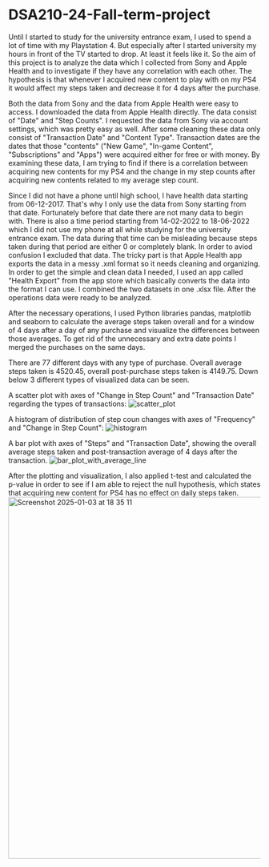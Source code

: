 # DSA210-24-Fall-term-project
Until I started to study for the university entrance exam, I used to spend a lot of time with my Playstation 4. But especially after I started university my hours in front of the TV started to drop. At least it feels like it. So the aim of this project is to analyze the data which I collected from Sony and Apple Health and to investigate if they have any correlation with each other. The hypothesis is that whenever I acquired new content to play with on my PS4 it would affect my steps taken and decrease it for 4 days after the purchase.

Both the data from Sony and the data from Apple Health were easy to access. I downloaded the data from Apple Health directly. The data consist of "Date" and "Step Counts". I requested the data from Sony via account settings, which was pretty easy as well. After some cleaning these data only consist of "Transaction Date" and "Content Type". Transaction dates are the dates that those "contents" ("New Game", "In-game Content", "Subscriptions" and "Apps") were acquired either for free or with money. By examining these data, I am trying to find if there is a correlation between acquiring new contents for my PS4 and the change in my step counts after acquiring new contents related to my average step count. 

Since I did not have a phone until high school, I have health data starting from 06-12-2017. That's why I only use the data from Sony starting from that date. Fortunately before that date there are not many data to begin with. There is also a time period starting from 14-02-2022 to 18-06-2022 which I did not use my phone at all while studying for the university entrance exam. The data during that time can be misleading because steps taken during that period are either 0 or completely blank. In order to aviod confusion I excluded that data. The tricky part is that Apple Health app exports the data in a messy .xml format so it needs cleaning and organizing. In order to get the simple and clean data I needed, I used an app called "Health Export" from the app store which basically converts the data into the format I can use. I combined the two datasets in one .xlsx file. After the operations data were ready to be analyzed.

After the necessary operations, I used Python libraries pandas, matplotlib and seaborn to calculate the average steps taken overall and for a window of 4 days after a day of any purchase and visualize the differences between those averages. To get rid of the unnecessary and extra date points I merged the purchases on the same days.

There are 77 different days with any type of purchase. Overall average steps taken is 4520.45, overall post-purchase steps taken is 4149.75. Down below 3 different types of visualized data can be seen.

A scatter plot with axes of "Change in Step Count" and "Transaction Date" regarding the types of transactions:
![scatter_plot](https://github.com/user-attachments/assets/1cb9d630-650b-4cc4-b1fc-fa2351a3cc5d)

A histogram of distribution of step coun changes with axes of "Frequency" and "Change in Step Count":
![histogram](https://github.com/user-attachments/assets/232ad451-bfd4-442b-83d0-17ef4ae7e594)

A bar plot with axes of "Steps" and "Transaction Date", showing the overall average steps taken and post-transaction average of 4 days after the transaction.
![bar_plot_with_average_line](https://github.com/user-attachments/assets/d0b31c69-a65e-4806-8aaf-c6ca6056f358)

After the plotting and visualization, I also applied t-test and calculated the p-value in order to see if I am able to reject the null hypothesis, which states that acquiring new content for PS4 has no effect on daily steps taken. 
<img width="723" alt="Screenshot 2025-01-03 at 18 35 11" src="https://github.com/user-attachments/assets/c840de00-0634-4a60-be62-21aeb0f5d1f7" />

